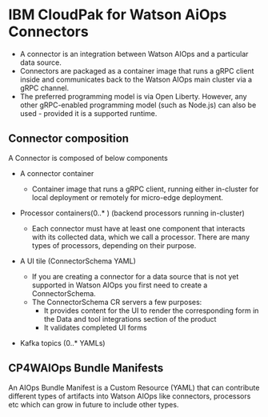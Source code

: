 # IBM CloudPak for Watson AiOps Connectors
- A connector is an integration between Watson AIOps and a particular data source.
- Connectors are packaged as a container image that runs a gRPC client inside and communicates back to the Watson AIOps main cluster via a gRPC channel.
- The preferred programming model is via Open Liberty. However, any other gRPC-enabled programming model (such as Node.js) can also be used - provided it is a supported runtime.

## Connector composition
A Connector is composed of below components

- A connector container
  - Container image that runs a gRPC client, running either in-cluster for local deployment or remotely for micro-edge deployment.

- Processor containers(0..* ) (backend processors running in-cluster)
  - Each connector must have at least one component that interacts with its collected data, which we call a processor. There are many types of processors, depending on their purpose.

- A UI tile (ConnectorSchema YAML)
   - If you are creating a connector for a data source that is not yet supported in Watson AIOps you first need to create a ConnectorSchema.
   - The ConnectorSchema CR servers a few purposes:
      - It provides content for the UI to render the corresponding form in the Data and tool integrations section of the product
      - It validates completed UI forms

- Kafka topics (0..* YAMLs)

## CP4WAIOps Bundle Manifests
An AIOps Bundle Manifest is a Custom Resource (YAML) that can contribute different types of artifacts into Watson AIOps like connectors, processors etc which can grow in future to include other types.
